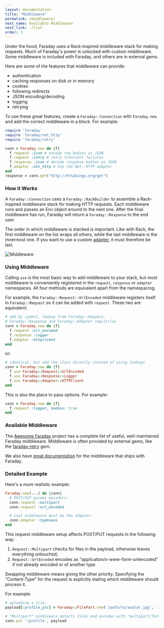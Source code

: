 ```yaml
---
layout: documentation
title: "Middleware"
permalink: /middleware/
next_name: Available Middleware
next_link: ./list
order: 3
---
```


Under the hood, Faraday uses a Rack-inspired middleware stack for making
requests. Much of Faraday's power is unlocked with custom middleware. Some
middleware is included with Faraday, and others are in external gems.

Here are some of the features that middleware can provide:

- authentication
- caching responses on disk or in memory
- cookies
- following redirects
- JSON encoding/decoding
- logging
- retrying

To use these great features, create a `Faraday::Connection` with `Faraday.new`
and add the correct middleware in a block. For example:

```ruby
require 'faraday'
require 'faraday/net_http'
require 'faraday/retry'

conn = Faraday.new do |f|
  f.request :json # encode req bodies as JSON
  f.request :retry # retry transient failures
  f.response :json # decode response bodies as JSON
  f.adapter :net_http # Use the Net::HTTP adapter
end
response = conn.get("http://httpbingo.org/get")
```

### How it Works

A `Faraday::Connection` uses a `Faraday::RackBuilder` to assemble a
Rack-inspired middleware stack for making HTTP requests. Each middleware runs
and passes an Env object around to the next one. After the final middleware has
run, Faraday will return a `Faraday::Response` to the end user.

The order in which middleware is stacked is important. Like with Rack, the first
middleware on the list wraps all others, while the last middleware is the
innermost one. If you want to use a custom [adapter](../adapters), it must
therefore be last.

![Middleware](../assets/img/middleware.png)

### Using Middleware

Calling `use` is the most basic way to add middleware to your stack, but most
middleware is conveniently registered in the `request`, `response` or `adapter`
namespaces. All four methods are equivalent apart from the namespacing.

For example, the `Faraday::Request::UrlEncoded` middleware registers itself in
`Faraday::Request` so it can be added with `request`. These two are equivalent:

```ruby
# add by symbol, lookup from Faraday::Request,
# Faraday::Response and Faraday::Adapter registries
conn = Faraday.new do |f|
  f.request :url_encoded
  f.response :logger
  f.adapter :httpclient
end
```

or:

```ruby
# identical, but add the class directly instead of using lookups
conn = Faraday.new do |f|
  f.use Faraday::Request::UrlEncoded
  f.use Faraday::Response::Logger
  f.use Faraday::Adapter::HTTPClient
end
```

This is also the place to pass options. For example:

```ruby
conn = Faraday.new do |f|
  f.request :logger, bodies: true
end
```

### Available Middleware

The [Awesome Faraday](https://github.com/lostisland/awesome-faraday/) project
has a complete list of useful, well-maintained Faraday middleware. Middleware is
often provided by external gems, like the
[faraday-retry](https://github.com/lostisland/faraday-retry) gem.

We also have [great documentation](list) for the middleware that ships with
Faraday.

### Detailed Example

Here's a more realistic example:

```ruby
Faraday.new(...) do |conn|
  # POST/PUT params encoders:
  conn.request :multipart
  conn.request :url_encoded

  # Last middleware must be the adapter:
  conn.adapter :typhoeus
end
```

This request middleware setup affects POST/PUT requests in the following way:

1. `Request::Multipart` checks for files in the payload, otherwise leaves
  everything untouched;
2. `Request::UrlEncoded` encodes as "application/x-www-form-urlencoded" if not
  already encoded or of another type

Swapping middleware means giving the other priority. Specifying the
"Content-Type" for the request is explicitly stating which middleware should
process it.

For example:

```ruby
# uploading a file:
payload[:profile_pic] = Faraday::FilePart.new('/path/to/avatar.jpg', 'image/jpeg')

# "Multipart" middleware detects files and encodes with "multipart/form-data":
conn.put '/profile', payload
```
